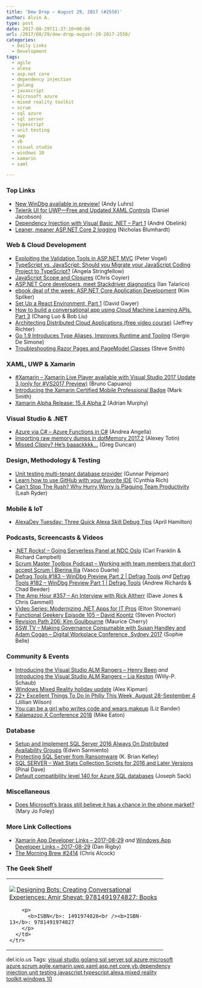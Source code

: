 ```yaml
---
title: 'Dew Drop – August 29, 2017 (#2550)'
author: Alvin A.
type: post
date: 2017-08-29T11:37:10+00:00
url: /2017/08/29/dew-drop-august-29-2017-2550/
categories:
  - Daily Links
  - Development
tags:
  - agile
  - alexa
  - asp.net core
  - dependency injection
  - golang
  - javascript
  - microsoft azure
  - mixed reality toolkit
  - scrum
  - sql azure
  - sql server
  - typescript
  - unit testing
  - uwp
  - vb
  - visual studio
  - windows 10
  - xamarin
  - xaml

---
```

### <a name="top"></a>Top Links

  * <a href="http://blogs.windows.com/buildingapps/2017/08/28/new-windbg-available-preview/?WT.mc_id=DX_MVP4025064" target="_blank">New WinDbg available in preview!</a> (Andy Luhrs)
  * <a href="http://www.telerik.com/blogs/telerik-ui-for-uwp-free-and-updated-xaml-controls" target="_blank">Telerik UI for UWP—Free and Updated XAML Controls</a> (Daniel Jacobson)
  * <a href="https://blogs.msdn.microsoft.com/vbteam/2017/08/28/dependency-injection-with-visual-basic-net-part-1/" target="_blank">Dependency Injection with Visual Basic .NET – Part 1</a> (André Obelink)
  * <a href="https://nblumhardt.com/2017/08/use-serilog/" target="_blank">Leaner, meaner ASP.NET Core 2 logging</a> (Nicholas Blumhardt)



### <a name="web"></a>Web & Cloud Development

  * <a href="https://visualstudiomagazine.com/articles/2017/08/01/exploiting-the-validation-tools.aspx" target="_blank">Exploiting the Validation Tools in ASP.NET MVC</a> (Peter Vogel)
  * <a href="https://stackify.com/typescript-vs-javascript/" target="_blank">TypeScript vs. JavaScript: Should you Migrate your JavaScript Coding Project to TypeScript?</a> (Angela Stringfellow)
  * <a href="https://css-tricks.com/javascript-scope-closures/" target="_blank">JavaScript Scope and Closures</a> (Chris Coyier)
  * <a href="http://feedproxy.google.com/~r/ClPlBl/~3/8QKSlTtQjY8/ASP.NET-Core-developers-meet-Stackdriver-diagnostics.html" target="_blank">ASP.NET Core developers, meet Stackdriver diagnostics</a> (Ian Talarico)
  * <a href="https://blogs.msdn.microsoft.com/microsoft_press/2017/08/28/ebook-deal-of-the-week-asp-net-core-application-development-2/" target="_blank">ebook deal of the week: ASP.NET Core Application Development</a> (Kim Spilker)
  * <a href="https://code.tutsplus.com/tutorials/setup-a-react-environment-part-1--cms-29084" target="_blank">Set Up a React Environment, Part 1</a> (David Gwyer)
  * <a href="http://feedproxy.google.com/~r/ClPlBl/~3/BLgtrNQmIPM/how-to-build-a-conversational-app-using-Cloud-Machine-Learning-APIs-Part-3-of-3-Google-Assistant.html" target="_blank">How to build a conversational app using Cloud Machine Learning APIs, Part 3</a> (Chang Luo & Bob Liu)
  * <a href="https://azure.microsoft.com/blog/architecting-distributed-cloud-applications-free-video-course/" target="_blank">Architecting Distributed Cloud Applications (free video course)</a> (Jeffrey Richter)
  * <a href="http://www.infoq.com/news/2017/08/golang-19-released?utm_campaign=infoq_content&utm_source=infoq&utm_medium=feed&utm_term=global" target="_blank">Go 1.9 Introduces Type Aliases, Improves Runtime and Tooling</a> (Sergio De Simone)
  * <a href="https://ardalis.com/troubleshooting-razor-pages-and-pagemodel-classes" target="_blank">Troubleshooting Razor Pages and PageModel Classes</a> (Steve Smith)



### <a name="silverlight"></a>XAML, UWP & Xamarin

  * <a href="http://feedproxy.google.com/~r/elbruno/~3/ZxKxkkaVQ9w/" target="_blank">#Xamarin – Xamarin Live Player available with Visual Studio 2017 Update 3 (only for #VS2017 Preview)</a> (Bruno Capuano)
  * <a href="https://blog.xamarin.com/announcing-xamarin-certified-mobile-professional-badge/" target="_blank">Introducing the Xamarin Certified Mobile Professional Badge</a> (Mark Smith)
  * <a href="https://releases.xamarin.com/alpha-release-15-4-alpha-2/" target="_blank">Xamarin Alpha Release: 15.4 Alpha 2</a> (Adrian Murphy)



### <a name="dotnet"></a>Visual Studio & .NET

  * <a href="https://www.productivecsharp.com/2017/08/azure-via-csharp-azure-functions/" target="_blank">Azure via C# – Azure Functions in C#</a> (Andrea Angella)
  * <a href="https://blog.jetbrains.com/dotnet/2017/08/29/importing-raw-memory-dumps-dotmemory-2017-2/" target="_blank">Importing raw memory dumps in dotMemory 2017.2</a> (Alexey Totin)
  * <a href="https://channel9.msdn.com/coding4fun/blog/Missed-Clippy-Hes-baaackkkk?WT.mc_id=DX_MVP4025064" target="_blank">Missed Clippy? He&#8217;s baaackkkk&#8230;</a> (Greg Duncan)



### <a name="design"></a>Design, Methodology & Testing

  * <a href="http://feedproxy.google.com/~r/gunnarpeipman/~3/M8FqPaaYE28/" target="_blank">Unit testing multi-tenant database provider</a> (Gunnar Peipman)
  * <a href="https://github.com/blog/2421-learn-how-to-use-github-with-your-favorite-ide" target="_blank">Learn how to use GitHub with your favorite IDE</a> (Cynthia Rich)
  * <a href="https://blog.trello.com/hurry-worry-time-urgency-plaguing-team-productivity" target="_blank">Can’t Stop The Rush? Why Hurry Worry Is Plaguing Team Productivity</a> (Leah Ryder)



### <a name="mobile"></a>Mobile & IoT

  * <a href="https://lovemyecho.com/2017/08/28/alexadev-tuesday-three-quick-alexa-skill-debug-tips/" target="_blank">AlexaDev Tuesday: Three Quick Alexa Skill Debug Tips</a> (April Hamilton)



### <a name="podcasts"></a>Podcasts, Screencasts & Videos

  * <a href="http://www.dotnetrocks.com/default.aspx?ShowNum=1471" target="_blank">.NET Rocks! &#8211; Going Serverless Panel at NDC Oslo</a> (Carl Franklin & Richard Campbell)
  * <a href="http://scrummastertoolbox.libsyn.com/working-with-team-members-that-dont-accept-scrum-blerina-ilia" target="_blank">Scrum Master Toolbox Podcast &#8211; Working with team members that don’t accept Scrum | Blerina Ilia</a> (Vasco Duarte)
  * <a href="https://channel9.msdn.com/Shows/Defrag-Tools/Defrag-Tools-183-WinDbg-Preview-Part-2?WT.mc_id=DX_MVP4025064" target="_blank">Defrag Tools #183 &#8211; WinDbg Preview Part 2 | Defrag Tools</a> _and_ <a href="https://channel9.msdn.com/Shows/Defrag-Tools/Defrag-Tools-182-WinDbg-Preview-Part-1?WT.mc_id=DX_MVP4025064" target="_blank">Defrag Tools #182 &#8211; WinDbg Preview Part 1 | Defrag Tools</a> (Andrew Richards & Chad Beeder)
  * <a href="http://feedproxy.google.com/~r/TheAmpHour/~3/YqRCBVhcElk/" target="_blank">The Amp Hour #357 – An Interview with Rick Altherr</a> (Dave Jones & Chris Gammell)
  * <a href="https://blog.docker.com/2017/08/video-series-modernizing-net-apps-it-pros/" target="_blank">Video Series: Modernizing .NET Apps for IT Pros</a> (Elton Stoneman)
  * <a href="https://www.functionalgeekery.com/episode-105-david-koontz/" target="_blank">Functional Geekery Episode 105 – David Koontz</a> (Steven Proctor)
  * <a href="http://revisionpath.simplecast.fm/episodes/bb06cb38/206-kim-goulbourne" target="_blank">Revision Path 206: Kim Goulbourne</a> (Maurice Cherry)
  * <a href="https://tv.ssw.com/7237/making-governance-consumable-with-susan-handley-and-adam-cogan-digital-workplace-conference-sydney-2017" target="_blank">SSW TV &#8211; Making Governance Consumable with Susan Handley and Adam Cogan – Digital Workplace Conference, Sydney 2017</a> (Sophie Belle)



### <a name="events"></a>Community & Events

  * <a href="https://blogs.msdn.microsoft.com/visualstudioalmrangers/2017/08/28/introducing-the-visual-studio-alm-rangers-henry-been/" target="_blank">Introducing the Visual Studio ALM Rangers – Henry Been</a> _and_ <a href="https://blogs.msdn.microsoft.com/visualstudioalmrangers/2017/08/28/introducing-the-visual-studio-alm-rangers-lia-keston/" target="_blank">Introducing the Visual Studio ALM Rangers – Lia Keston</a> (Willy-P. Schaub)
  * <a href="https://blogs.windows.com/windowsexperience/2017/08/28/windows-mixed-reality-holiday-update/#.WaQ5ES8rMgk.twitter#P0KItfGFBmduogKo.97?WT.mc_id=DX_MVP4025064" target="_blank">Windows Mixed Reality holiday update</a> (Alex Kipman)
  * <a href="http://www.uwishunu.com/2017/08/22-excellent-things-philly-week-august-28-september-4/" target="_blank">22+ Excellent Things To Do In Philly This Week, August 28-September 4</a> (Jillian Wilson)
  * <a href="https://blogs.msdn.microsoft.com/smallbasic/2017/08/28/you-can-be-a-girl-who-writes-code-and-wears-makeup/" target="_blank">You can be a girl who writes code and wears makeup</a> (Liz Bander)
  * <a href="https://samestuffdifferentday.com/2017/08/28/kalamazoo-x-conference-2018/" target="_blank">Kalamazoo X Conference 2018</a> (Mike Eaton)



### <a name="sql"></a>Database

  * <a href="http://feedproxy.google.com/~r/MSSQLTips-LatestSqlServerTips/~3/qT3e5COERJU/tip.asp" target="_blank">Setup and Implement SQL Server 2016 Always On Distributed Availability Groups</a> (Edwin Sarmiento)
  * <a href="http://feedproxy.google.com/~r/MSSQLTips-LatestSqlServerTips/~3/LuQCDd048lk/tip.asp" target="_blank">Protecting SQL Server from Ransomware</a> (K. Brian Kelley)
  * <a href="https://blog.sqlauthority.com/2017/08/29/sql-server-wait-stats-collection-scripts-2016-later-versions/" target="_blank">SQL SERVER – Wait Stats Collection Scripts for 2016 and Later Versions</a> (Pinal Dave)
  * <a href="https://azure.microsoft.com/blog/default-compatibility-level-140-for-azure-sql-databases/" target="_blank">Default compatibility level 140 for Azure SQL databases</a> (Joseph Sack)



### <a name="misc"></a>Miscellaneous

  * <a href="http://www.zdnet.com/article/does-microsofts-brass-still-believe-it-has-a-chance-in-the-phone-market/#ftag=RSSbaffb68" target="_blank">Does Microsoft&#8217;s brass still believe it has a chance in the phone market?</a> (Mary Jo Foley)



### <a name="links"></a>More Link Collections

  * <a href="https://www.allaboutxamarin.com/2017/08/xamarin-app-developer-links-2017-08-29/" target="_blank">Xamarin App Developer Links &#8211; 2017-08-29</a> _and_ <a href="https://www.windowsappdev.com/2017/08/windows-app-developer-links-2017-08-29/" target="_blank">Windows App Developer Links &#8211; 2017-08-29</a> (Dan Rigby)
  * <a href="http://feedproxy.google.com/~r/ReflectivePerspective/~3/QTAnqrtC4dk/" target="_blank">The Morning Brew #2414</a> (Chris Alcock)



### <a name="shelf"></a>The Geek Shelf

<div class="wlWriterEditableSmartContent" id="scid:7dc1bd33-94bd-46fd-a20b-0131235bcd47:d75accef-fd5b-4d9b-abcb-2d0652693a3b" style="margin: 0px; padding: 0px; float: none; display: inline;">
  <table cellspacing="0" cellpadding="2" width="400" border="0" unselectable="on">
    <tr>
      <td valign="top" width="400">
        <p>
          <a title="Designing Bots: Creating Conversational Experiences: Amir Shevat: 9781491974827: Books" href="http://www.amazon.com/exec/obidos/ASIN/1491974826/amavin-20"><img data-recalc-dims="1" decoding="async" src="https://i0.wp.com/images-na.ssl-images-amazon.com/images/I/51mIUBAX1AL._AC_US218_.jpg?w=660&#038;ssl=1" border="0" align="left" style="float:left" />Designing Bots: Creating Conversational Experiences: Amir Shevat: 9781491974827: Books</a>
        </p>
        
        <p>
          <b>ISBN</b>: 1491974826<br /><b>ISBN-13</b>: 9781491974827
        </p>
      </td>
    </tr>
  </table>
</div>



<div class="wlWriterEditableSmartContent" id="scid:77ECF5F8-D252-44F5-B4EB-D463C5396A79:1fde9542-e115-49e1-91c0-46c38c545ac6" style="margin: 0px; padding: 0px; float: none; display: inline;">
  del.icio.us Tags: <a href="http://del.icio.us/popular/visual+studio" rel="tag">visual studio</a>,<a href="http://del.icio.us/popular/golang" rel="tag">golang</a>,<a href="http://del.icio.us/popular/sql+server" rel="tag">sql server</a>,<a href="http://del.icio.us/popular/sql+azure" rel="tag">sql azure</a>,<a href="http://del.icio.us/popular/microsoft+azure" rel="tag">microsoft azure</a>,<a href="http://del.icio.us/popular/scrum" rel="tag">scrum</a>,<a href="http://del.icio.us/popular/agile" rel="tag">agile</a>,<a href="http://del.icio.us/popular/xamarin" rel="tag">xamarin</a>,<a href="http://del.icio.us/popular/uwp" rel="tag">uwp</a>,<a href="http://del.icio.us/popular/xaml" rel="tag">xaml</a>,<a href="http://del.icio.us/popular/asp.net+core" rel="tag">asp.net core</a>,<a href="http://del.icio.us/popular/vb" rel="tag">vb</a>,<a href="http://del.icio.us/popular/dependency+injection" rel="tag">dependency injection</a>,<a href="http://del.icio.us/popular/unit+testing" rel="tag">unit testing</a>,<a href="http://del.icio.us/popular/javascript" rel="tag">javascript</a>,<a href="http://del.icio.us/popular/typescript" rel="tag">typescript</a>,<a href="http://del.icio.us/popular/alexa" rel="tag">alexa</a>,<a href="http://del.icio.us/popular/mixed+reality+toolkit" rel="tag">mixed reality toolkit</a>,<a href="http://del.icio.us/popular/windows+10" rel="tag">windows 10</a>
</div>
